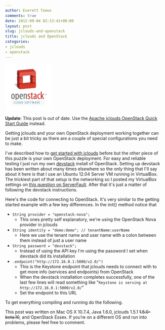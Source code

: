 ```yaml
---
author: Everett Toews
comments: true
date: 2012-09-04 02:13:41+00:00
layout: post
slug: jclouds-and-openstack
title: jclouds and OpenStack
categories:
- jclouds
- openstack
---
```


<img class="img-right" src="/img/posts/openstack.png"/>

**Update**: This post is out of date. Use the [Apache jclouds OpenStack Quick Start Guide](http://jclouds.apache.org/guides/openstack/) instead.

Getting jclouds and your own OpenStack deployment working together can be just a bit tricky as there are a couple of special configurations you need to make.

I've described how to [get started with jclouds](/2012/08/15/getting-started-with-jclouds/) before but the other piece of this puzzle is your own OpenStack deployment. For easy and reliable testing I just run my own [devstack](http://devstack.org/) install of OpenStack. Setting up devstack has been written about many times elsewhere so the only thing that I'll say about it here is that I use an Ubuntu 12.04 Server VM running in VirtualBox. The trickiest part of that setup is the networking so I posted my VirtualBox settings on [this question on ServerFault](http://serverfault.com/questions/409216/what-is-the-correct-network-configuration-for-a-devstack-vm-virtualbox). After that it's just a matter of following the devstack instructions.

Here's the code for connecting to OpenStack. It's very similar to the getting started example with a few key differences. In the init() method notice that

  * `String provider = "openstack-nova";`
    * This ones pretty self explanatory, we're using the OpenStack Nova provider in jclouds
  * `String identity = "demo:demo"; // tenantName:userName`
    * Here we use the tenant name and user name with a colon between them instead of just a user name
  * `String password = "devstack";`
    * Instead of using the API key I'm using the password I set when devstack did its installation
  * `.endpoint("http://172.16.0.1:5000/v2.0/")`
    * This is the Keystone endpoint that jclouds needs to connect with to get more info (services and endpoints) from OpenStack
    * When the devstack installation completes successfully, one of the last few lines will read something like "`Keystone is serving at http://172.16.0.1:5000/v2.0/`"
    * Set the endpoint to this URL

<script src="https://gist.github.com/3615655.js"></script>

To get everything compiling and running do the following.

<script src="https://gist.github.com/3615740.js"></script>

This post was written on Mac OS X 10.7.4, Java 1.6.0, jclouds 1.5.1 <del>1.5.0-beta.10</del>, and OpenStack Essex. If you’re on a different OS and run into problems, please feel free to comment.
